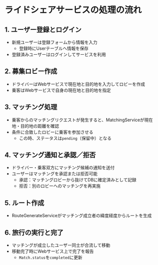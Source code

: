 # ライドシェアサービスの処理の流れ

## 1. ユーザー登録とログイン
- 新規ユーザーは登録フォームから情報を入力  
  - 登録時にUserテーブルへ情報を保存  
- 登録済みユーザーはログインしてサービスを利用  

## 2. 募集ロビー作成
- ドライバーはWebサービスで現在地と目的地を入力してロビーを作成  
- 乗客はWebサービスで自身の現在地と目的地を指定  

## 3. マッチング処理
- 乗客からのマッチングリクエストが発生すると、MatchingServiceが現在地・目的地の距離を確認  
- 条件に合致したロビーに乗客を参加させる  
  - この時、ステータスは`pending`（保留中）となる  

## 4. マッチング通知と承認／拒否
- ドライバー・乗客双方にマッチング候補の通知を送付  
- ユーザーはマッチングを承認または拒否可能  
  - 承認：マッチングロビーから抜けてDBに確定済みとして記録  
  - 拒否：別のロビーへのマッチングを再実施  

## 5. ルート作成
- RouteGenerateServiceがマッチング成立者の緯度経度からルートを生成  

## 6. 旅行の実行と完了
- マッチングが成立したユーザー同士が合流して移動  
- 移動完了時にWebサービス上で完了を報告  
  - `Match.status`を`completed`に更新